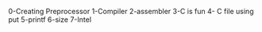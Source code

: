 0-Creating Preprocessor
1-Compiler
2-assembler
3-C is fun
4- C file using put
5-printf
6-size
7-Intel
